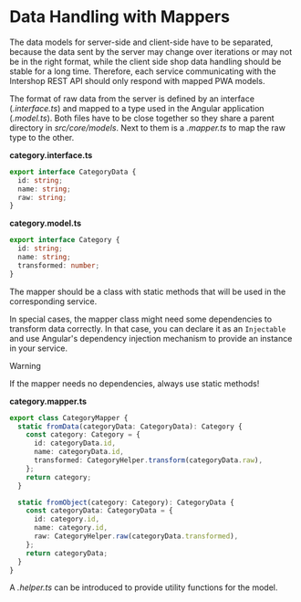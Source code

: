 <!--
kb_guide
kb_pwa
kb_everyone
kb_sync_latest_only
-->

# Data Handling with Mappers

The data models for server-side and client-side have to be separated, because the data sent by the server may change over iterations or may not be in the right format, while the client side shop data handling should be stable for a long time.
Therefore, each service communicating with the Intershop REST API should only respond with mapped PWA models.

The format of raw data from the server is defined by an interface (_<name>.interface.ts_) and mapped to a type used in the Angular application (_<name>.model.ts_).
Both files have to be close together so they share a parent directory in _src/core/models_.
Next to them is a _<name>.mapper.ts_ to map the raw type to the other.

**category.interface.ts**

```typescript
export interface CategoryData {
  id: string;
  name: string;
  raw: string;
}
```

**category.model.ts**

```typescript
export interface Category {
  id: string;
  name: string;
  transformed: number;
}
```

The mapper should be a class with static methods that will be used in the corresponding service.

In special cases, the mapper class might need some dependencies to transform data correctly.
In that case, you can declare it as an `Injectable` and use Angular's dependency injection mechanism to provide an instance in your service.

> [!WARNING]
> If the mapper needs no dependencies, always use static methods!

**category.mapper.ts**

```typescript
export class CategoryMapper {
  static fromData(categoryData: CategoryData): Category {
    const category: Category = {
      id: categoryData.id,
      name: categoryData.id,
      transformed: CategoryHelper.transform(categoryData.raw),
    };
    return category;
  }

  static fromObject(category: Category): CategoryData {
    const categoryData: CategoryData = {
      id: category.id,
      name: category.id,
      raw: CategoryHelper.raw(categoryData.transformed),
    };
    return categoryData;
  }
}
```

A _<name>.helper.ts_ can be introduced to provide utility functions for the model.
